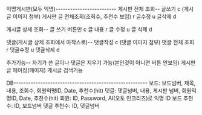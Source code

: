 익명게시판(모두 익명)-------------------------
게시판 전체 조회--
글쓰기 c
(게시글 이미지 첨부)
게시판 글 전체조회(조회수, 추천수 보임) r
글수정 u
글삭제 d

게시글 상세 조회--
글 쓰기 버튼만 c
글 내용 r
글 수정 u
글 삭제 d

댓글(게시글 상제 조회에서 아작스로)--
댓글작성 c
(댓글 이미지 첨부)
댓글 전체 조회 r
댓글수정 u
댓글삭제 d

추가기능--
자기가 쓴 글이나 댓글은 지우기 가능(본인것이 아니면 버튼 안보임)
게시판 글 페이징(페이지)
게시글 검색기능

DB-------------------------------------------------------
보드: 보드넘버, 제목, 내용, 조회수, 회원익명ID, Date, 추천수(hit)
댓글: 댓글넘버, 내용, 게시판 넘버, 회원익명ID, Date, 추천수(hit)
회원: ID, Password, AI(오토 인크리즈)로 익명 ID
보드 추천수: ID, 보드넘버
댓글 추천수: ID, 댓글넘버